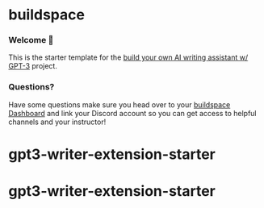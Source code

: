 # buildspace 
### Welcome 👋
This is the starter template for the [build your own AI writing assistant w/ GPT-3](https://buildspace.so/builds/ai-writer) project. 

### **Questions?**
Have some questions make sure you head over to your [buildspace Dashboard](https://buildspace.so/p/build-ai-writing-assistant-gpt3) and link your Discord account so you can get access to helpful channels and your instructor!
# gpt3-writer-extension-starter
# gpt3-writer-extension-starter
